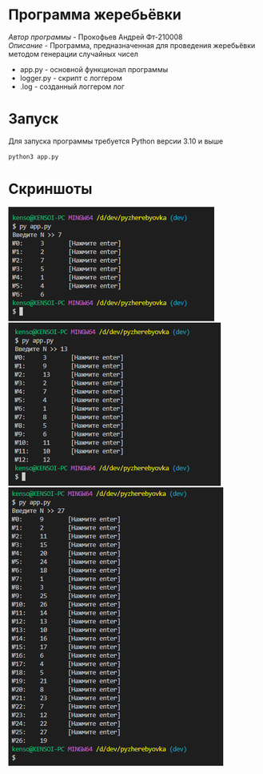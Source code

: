 # Программа жеребьёвки
*Автор программы* - Прокофьев Андрей Фт-210008  
*Описание* - Программа, предназначенная для проведения жеребьёвки методом генерации случайных чисел  

* app.py - основной функционал программы
* logger.py - скрипт с логгером
* .log - созданный логгером лог

# Запуск
Для запуска программы требуется Python версии 3.10 и выше

```bash
python3 app.py
```

# Скриншоты
![Первый тест](./img/test1.png)
![Второй тест](./img/test2.png)
![Третий тест](./img/test3.png)
